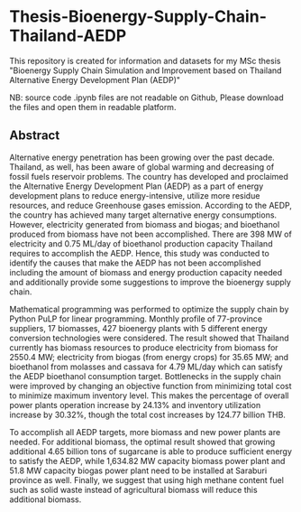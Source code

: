 # Thesis-Bioenergy-Supply-Chain-Thailand-AEDP
This repository is created for information and datasets for my MSc thesis "Bioenergy Supply Chain Simulation and Improvement based on Thailand Alternative Energy Development Plan (AEDP)"

NB:  source code .ipynb files are not readable on Github, Please download the files and open them in readable platform.

## Abstract

Alternative energy penetration has been growing over the past decade. Thailand, as well, has been aware of global warming and decreasing of fossil fuels reservoir problems. The country has developed and proclaimed the Alternative Energy Development Plan (AEDP) as a part of energy development plans to reduce energy-intensive, utilize more residue resources, and reduce Greenhouse gases emission. According to the AEDP, the country has achieved many target alternative energy consumptions. However, electricity generated from biomass and biogas; and bioethanol produced from biomass have not been accomplished. There are 398 MW of electricity and 0.75 ML/day of bioethanol production capacity Thailand requires to accomplish the AEDP. Hence, this study was conducted to identify the causes that make the AEDP has not been accomplished including the amount of biomass and energy production capacity needed and additionally provide some suggestions to improve the bioenergy supply chain. 

Mathematical programming was performed to optimize the supply chain by Python PuLP for linear programming. Monthly profile of 77-province suppliers, 17 biomasses, 427 bioenergy plants with 5 different energy conversion technologies were considered. The result showed that Thailand currently has biomass resources to produce electricity from biomass for 2550.4 MW; electricity from biogas (from energy crops) for 35.65 MW; and bioethanol from molasses and cassava for 4.79 ML/day which can satisfy the AEDP bioethanol consumption target. Bottlenecks in the supply chain were improved by changing an objective function from minimizing total cost to minimize maximum inventory level. This makes the percentage of overall power plants operation increase by 24.13% and inventory utilization increase by 30.32%, though the total cost increases by 124.77 billion THB.

To accomplish all AEDP targets, more biomass and new power plants are needed. For additional biomass, the optimal result showed that growing additional 4.65 billion tons of sugarcane is able to produce sufficient energy to satisfy the AEDP, while 1,634.82 MW capacity biomass power plant and 51.8 MW capacity biogas power plant need to be installed at Saraburi province as well. Finally, we suggest that using high methane content fuel such as solid waste instead of agricultural biomass will reduce this additional biomass. 
